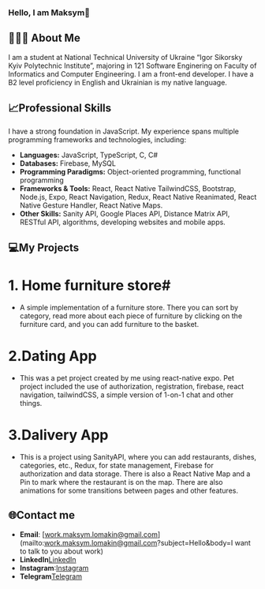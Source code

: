 ### Hello, I am Maksym👋

## 🧑🏻‍💻 About Me
I am a student at National Technical University of Ukraine “Igor Sikorsky Kyiv Polytechnic Institute”, majoring in 121 Software Enginering on Faculty of Informatics and Computer Engineering. I am a front-end developer. I have a B2 level proficiency in English and Ukrainian is my native language. 

## 📈Professional Skills
I have a strong foundation in JavaScript. My experience spans multiple programming frameworks and technologies, including:

- **Languages:** JavaScript, TypeScript, C, C#
- **Databases:** Firebase, MySQL
- **Programming Paradigms:** Object-oriented programming, functional programming
- **Frameworks & Tools:** React, React Native TailwindCSS, Bootstrap, Node.js, Expo, React Navigation, Redux, React Native Reanimated, React Native Gesture Handler, React Native Maps.
- **Other Skills:** Sanity API, Google Places API, Distance Matrix API, RESTful API, algorithms, developing websites and mobile apps.


## 💻My Projects
# 1. Home furniture store#
- A simple implementation of a furniture store. There you can sort by category, read more about each piece of furniture by clicking on the furniture card, and you can add furniture to the basket.

# 2.**Dating App**
- This was a pet project created by me using react-native expo.
Pet project included the use of authorization, registration, firebase, react navigation, tailwindCSS, a simple version of 1-on-1 chat and other things.

# 3.**Dalivery App**
- This is a project using SanityAPI, where you can add restaurants, dishes, categories, etc., Redux, for state management, Firebase for authorization and data storage. There is also a React Native Map and a Pin to mark where the restaurant is on the map. There are also animations for some transitions between pages and other features.

## 🌐Contact me
- **Email**: [work.maksym.lomakin@gmail.com](mailto:work.maksym.lomakin@gmail.com?subject=Hello&body=I want to talk to you about work)
- **LinkedIn**[LinkedIn](https://www.linkedin.com/in/maksym-lomakin-945160306/)
- **Instagram**:[Instagram](https://www.instagram.com/kqjqxb)  
- **Telegram**[Telegram](https://t.me/kqjqxb)  

